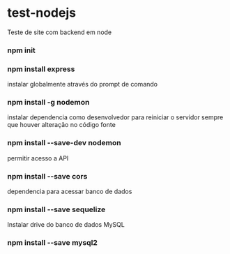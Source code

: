 # test-nodejs
 Teste de site com backend em node

### npm init

### npm install express

instalar globalmente através do prompt de comando
### npm install -g nodemon

instalar dependencia como desenvolvedor para reiniciar o servidor sempre que houver alteração no código fonte
### npm install --save-dev nodemon

permitir acesso a API
### npm install --save cors

dependencia para acessar banco de dados
### npm install --save sequelize
Instalar drive do banco de dados MySQL
### npm install --save mysql2


